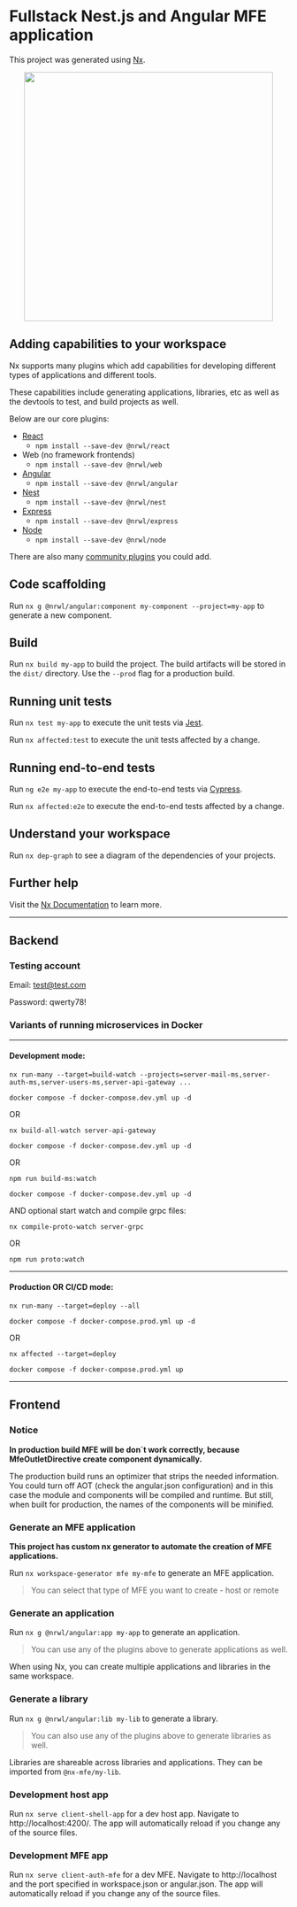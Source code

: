 # Fullstack Nest.js and Angular MFE application

This project was generated using [Nx](https://nx.dev).

<p style="text-align: center;"><img src="https://raw.githubusercontent.com/nrwl/nx/master/images/nx-logo.png" width="450"></p>

## Adding capabilities to your workspace

Nx supports many plugins which add capabilities for developing different types of applications and different tools.

These capabilities include generating applications, libraries, etc as well as the devtools to test, and build projects as well.

Below are our core plugins:

- [React](https://reactjs.org)
  - `npm install --save-dev @nrwl/react`
- Web (no framework frontends)
  - `npm install --save-dev @nrwl/web`
- [Angular](https://angular.io)
  - `npm install --save-dev @nrwl/angular`
- [Nest](https://nestjs.com)
  - `npm install --save-dev @nrwl/nest`
- [Express](https://expressjs.com)
  - `npm install --save-dev @nrwl/express`
- [Node](https://nodejs.org)
  - `npm install --save-dev @nrwl/node`

There are also many [community plugins](https://nx.dev/community) you could add.

## Code scaffolding

Run `nx g @nrwl/angular:component my-component --project=my-app` to generate a new component.

## Build

Run `nx build my-app` to build the project. The build artifacts will be stored in the `dist/` directory. Use the `--prod` flag for a production build.

## Running unit tests

Run `nx test my-app` to execute the unit tests via [Jest](https://jestjs.io).

Run `nx affected:test` to execute the unit tests affected by a change.

## Running end-to-end tests

Run `ng e2e my-app` to execute the end-to-end tests via [Cypress](https://www.cypress.io).

Run `nx affected:e2e` to execute the end-to-end tests affected by a change.

## Understand your workspace

Run `nx dep-graph` to see a diagram of the dependencies of your projects.

## Further help

Visit the [Nx Documentation](https://nx.dev) to learn more.

---

## Backend

### Testing account

Email: test@test.com

Password: qwerty78!

### Variants of running microservices in Docker

---

#### Development mode:

`nx run-many --target=build-watch --projects=server-mail-ms,server-auth-ms,server-users-ms,server-api-gateway ...`

`docker compose -f docker-compose.dev.yml up -d`

OR

`nx build-all-watch server-api-gateway`

`docker compose -f docker-compose.dev.yml up -d`

OR

`npm run build-ms:watch`

`docker compose -f docker-compose.dev.yml up -d`

AND optional start watch and compile grpc files:

`nx compile-proto-watch server-grpc`

OR

`npm run proto:watch`

---

#### Production OR CI/CD mode:

`nx run-many --target=deploy --all`

`docker compose -f docker-compose.prod.yml up -d`

OR

`nx affected --target=deploy`

`docker compose -f docker-compose.prod.yml up`

---

## Frontend

### Notice

**In production build MFE will be don`t work correctly, because MfeOutletDirective create component dynamically.**

The production build runs an optimizer that strips the needed information.
You could turn off AOT (check the angular.json configuration) and in this case the module and components will be compiled and runtime.
But still, when built for production, the names of the components will be minified.

### Generate an MFE application

**This project has custom nx generator to automate the creation of MFE applications.**

Run `nx workspace-generator mfe my-mfe` to generate an MFE application.

> You can select that type of MFE you want to create - host or remote

### Generate an application

Run `nx g @nrwl/angular:app my-app` to generate an application.

> You can use any of the plugins above to generate applications as well.

When using Nx, you can create multiple applications and libraries in the same workspace.

### Generate a library

Run `nx g @nrwl/angular:lib my-lib` to generate a library.

> You can also use any of the plugins above to generate libraries as well.

Libraries are shareable across libraries and applications. They can be imported from `@nx-mfe/my-lib`.

### Development host app

Run `nx serve client-shell-app` for a dev host app. Navigate to http://localhost:4200/. The app will automatically reload if you change any of the source files.

### Development MFE app

Run `nx serve client-auth-mfe` for a dev MFE. Navigate to http://localhost and the port specified in workspace.json or angular.json. The app will automatically reload if you change any of the source files.
